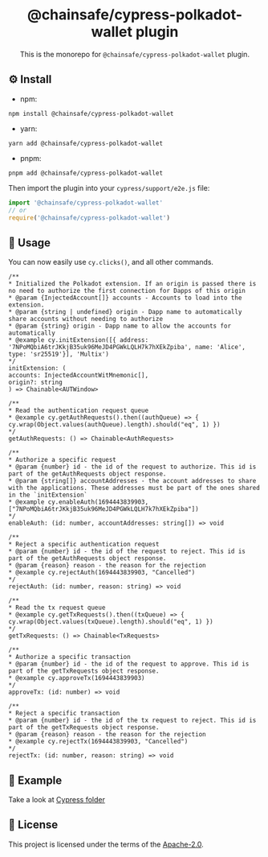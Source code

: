 <div align="center">

# @chainsafe/cypress-polkadot-wallet plugin

This is the monorepo for `@chainsafe/cypress-polkadot-wallet` plugin.

</div>

## ⚙️ Install

- npm:

```shell
npm install @chainsafe/cypress-polkadot-wallet
```

- yarn:

```shell
yarn add @chainsafe/cypress-polkadot-wallet
```

- pnpm:

```shell
pnpm add @chainsafe/cypress-polkadot-wallet
```

Then import the plugin into your `cypress/support/e2e.js` file:

```js
import '@chainsafe/cypress-polkadot-wallet'
// or
require('@chainsafe/cypress-polkadot-wallet')
```

## 🧪 Usage

You can now easily use `cy.clicks()`, and all other commands.

```jsdoc
/**
* Initialized the Polkadot extension. If an origin is passed there is no need to authorize the first connection for Dapps of this origin
* @param {InjectedAccount[]} accounts - Accounts to load into the extension.
* @param {string | undefined} origin - Dapp name to automatically share accounts without needing to authorize
* @param {string} origin - Dapp name to allow the accounts for automatically
* @example cy.initExtension([{ address: '7NPoMQbiA6trJKkjB35uk96MeJD4PGWkLQLH7k7hXEkZpiba', name: 'Alice', type: 'sr25519'}], 'Multix')
*/
initExtension: (
accounts: InjectedAccountWitMnemonic[],
origin?: string
) => Chainable<AUTWindow>

/**
* Read the authentication request queue
* @example cy.getAuthRequests().then((authQueue) => { cy.wrap(Object.values(authQueue).length).should("eq", 1) })
*/
getAuthRequests: () => Chainable<AuthRequests>

/**
* Authorize a specific request
* @param {number} id - the id of the request to authorize. This id is part of the getAuthRequests object response.
* @param {string[]} accountAddresses - the account addresses to share with the applications. These addresses must be part of the ones shared in the `initExtension`
* @example cy.enableAuth(1694443839903, ["7NPoMQbiA6trJKkjB35uk96MeJD4PGWkLQLH7k7hXEkZpiba"])
*/
enableAuth: (id: number, accountAddresses: string[]) => void

/**
* Reject a specific authentication request
* @param {number} id - the id of the request to reject. This id is part of the getAuthRequests object response.
* @param {reason} reason - the reason for the rejection
* @example cy.rejectAuth(1694443839903, "Cancelled")
*/
rejectAuth: (id: number, reason: string) => void

/**
* Read the tx request queue
* @example cy.getTxRequests().then((txQueue) => { cy.wrap(Object.values(txQueue).length).should("eq", 1) })
*/
getTxRequests: () => Chainable<TxRequests>

/**
* Authorize a specific transaction
* @param {number} id - the id of the request to approve. This id is part of the getTxRequests object response.
* @example cy.approveTx(1694443839903)
*/
approveTx: (id: number) => void

/**
* Reject a specific transaction
* @param {number} id - the id of the tx request to reject. This id is part of the getTxRequests object response.
* @param {reason} reason - the reason for the rejection
* @example cy.rejectTx(1694443839903, "Cancelled")
*/
rejectTx: (id: number, reason: string) => void

```

## 📐 Example

Take a look at [Cypress folder](/packages/example/cypress/e2e/test%20cypress-polkadot-wallet%20plugin.cy.ts)

## 📄 License

This project is licensed under the terms of the [Apache-2.0](/LICENSE.md).
